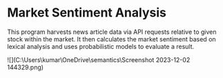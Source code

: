 # Market Sentiment Analysis
This program harvests news article data via API requests relative to given stock within the market. It then calculates the market sentiment based on lexical analysis and uses probabilistic models to evaluate a result.


![](C:\Users\kumar\OneDrive\semantics\Screenshot 2023-12-02 144329.png)
